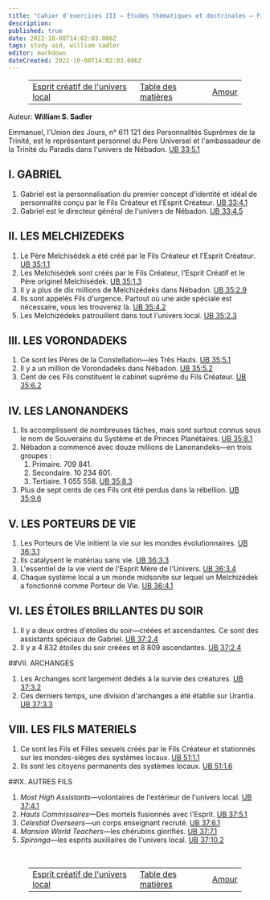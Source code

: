 ```yaml
---
title: "Cahier d'exercices III — Études thématiques et doctrinales — Fils de l'univers local"
description: 
published: true
date: 2022-10-08T14:02:03.086Z
tags: study aid, william sadler
editor: markdown
dateCreated: 2022-10-08T14:02:03.086Z
---
```


<figure class="table chapter-navigator">
	<table>
		<tbody>
		<tr>
			<td><a href="/fr/article/William_S_Sadler/Workbook_3_Topical_and_Doctrinal_Studies/Local_Universe_Creative_Spirit">Esprit créatif de l'univers local</a></td>
			<td><a href="/fr/article/William_S_Sadler/Workbook_3_Topical_and_Doctrinal_Studies/Index">Table des matières</a></td>
			<td><a href="/fr/article/William_S_Sadler/Workbook_3_Topical_and_Doctrinal_Studies/Love">Amour</a></td>
		</tr>
		</tbody>
	</table>
</figure>

Auteur: **William S. Sadler**

Emmanuel, l'Union des Jours, n° 611 121 des Personnalités Suprêmes de la Trinité, est le représentant personnel du Père Universel et l'ambassadeur de la Trinité du Paradis dans l'univers de Nébadon. [UB 33:5.1](/en/The_Urantia_Book/33#p5_1)

## I. GABRIEL

1. Gabriel est la personnalisation du premier concept d'identité et idéal de personnalité conçu par le Fils Créateur et l'Esprit Créateur. [UB 33:4.1](/en/The_Urantia_Book/33#p4_1)
2. Gabriel est le directeur général de l'univers de Nébadon. [UB 33:4.5](/en/The_Urantia_Book/33#p4_5)

## II. LES MELCHIZEDEKS

1. Le Père Melchisédek a été créé par le Fils Créateur et l'Esprit Créateur. [UB 35:1.1](/en/The_Urantia_Book/35#p1_1)
2. Les Melchisédek sont créés par le Fils Créateur, l'Esprit Créatif et le Père originel Melchisédek. [UB 35:1.3](/en/The_Urantia_Book/35#p1_3)
3. Il y a plus de dix millions de Melchizédeks dans Nébadon. [UB 35:2.9](/en/The_Urantia_Book/35#p2_9)
4. Ils sont appelés Fils d'urgence. Partout où une aide spéciale est nécessaire, vous les trouverez là. [UB 35:4.2](/en/The_Urantia_Book/35#p4_2)
5. Les Melchizédeks patrouillent dans tout l'univers local. [UB 35:2.3](/en/The_Urantia_Book/35#p2_3)

## III. LES VORONDADEKS

1. Ce sont les Pères de la Constellation—les Très Hauts. [UB 35:5.1](/en/The_Urantia_Book/35#p5_1)
2. Il y a un million de Vorondadeks dans Nébadon. [UB 35:5.2](/en/The_Urantia_Book/35#p5_2)
3. Cent de ces Fils constituent le cabinet suprême du Fils Créateur. [UB 35:6.2](/en/The_Urantia_Book/35#p6_2)

## IV. LES LANONANDEKS

1. Ils accomplissent de nombreuses tâches, mais sont surtout connus sous le nom de Souverains du Système et de Princes Planétaires. [UB 35:8.1](/en/The_Urantia_Book/35#p8_1)
2. Nébadon a commencé avec douze millions de Lanonandeks—en trois groupes :
   1. Primaire. 709 841.
   2. Secondaire. 10 234 601.
   3. Tertiaire. 1 055 558. [UB 35:8.3](/en/The_Urantia_Book/35#p8_3)
3. Plus de sept cents de ces Fils ont été perdus dans la rébellion. [UB 35:9.6](/en/The_Urantia_Book/35#p9_6)

## V. LES PORTEURS DE VIE

1. Les Porteurs de Vie initient la vie sur les mondes évolutionnaires. [UB 36:3.1](/en/The_Urantia_Book/36#p1_2)
2. Ils catalysent le matériau sans vie. [UB 36:3.3](/en/The_Urantia_Book/36#p3_3)
3. L'essentiel de la vie vient de l'Esprit Mère de l'Univers. [UB 36:3.4](/en/The_Urantia_Book/36#p3_4)
4. Chaque système local a un monde midsonite sur lequel un Melchizédek a fonctionné comme Porteur de Vie. [UB 36:4.1](/en/The_Urantia_Book/36#p4_1)

## VI. LES ÉTOILES BRILLANTES DU SOIR

1. Il y a deux ordres d'étoiles du soir—créées et ascendantes. Ce sont des assistants spéciaux de Gabriel. [UB 37:2.4](/en/The_Urantia_Book/37#p2_4)
2. Il y a 4 832 étoiles du soir créées et 8 809 ascendantes. [UB 37:2.4](/en/The_Urantia_Book/37#p2_4)

##VII. ARCHANGES

1. Les Archanges sont largement dédiés à la survie des créatures. [UB 37:3.2](/en/The_Urantia_Book/37#p3_2)
2. Ces derniers temps, une division d'archanges a été établie sur Urantia. [UB 37:3.3](/en/The_Urantia_Book/37#p3_3)

## VIII. LES FILS MATERIELS

1. Ce sont les Fils et Filles sexuels créés par le Fils Créateur et stationnés sur les mondes-sièges des systèmes locaux. [UB 51:1.1](/en/The_Urantia_Book/51#p1_1)
2. Ils sont les citoyens permanents des systèmes locaux. [UB 51:1.6](/en/The_Urantia_Book/51#p1_6)

##IX. AUTRES FILS

1. _Most High Assistants_—volontaires de l'extérieur de l'univers local. [UB 37:4.1](/en/The_Urantia_Book/37#p4_1)
2. _Hauts Commissaires_—Des mortels fusionnés avec l'Esprit. [UB 37:5.1](/en/The_Urantia_Book/37#p5_1)
3. _Celestial Overseers_—un corps enseignant recruté. [UB 37:6.1](/en/The_Urantia_Book/37#p6_1)
4. _Mansion World Teachers_—les chérubins glorifiés. [UB 37:7.1](/en/The_Urantia_Book/37#p7_1)
5. _Spironga_—les esprits auxiliaires de l'univers local. [UB 37:10.2](/en/The_Urantia_Book/37#p10_2)


<br>

<figure class="table chapter-navigator">
	<table>
		<tbody>
		<tr>
			<td><a href="/fr/article/William_S_Sadler/Workbook_3_Topical_and_Doctrinal_Studies/Local_Universe_Creative_Spirit">Esprit créatif de l'univers local</a></td>
			<td><a href="/fr/article/William_S_Sadler/Workbook_3_Topical_and_Doctrinal_Studies/Index">Table des matières</a></td>
			<td><a href="/fr/article/William_S_Sadler/Workbook_3_Topical_and_Doctrinal_Studies/Love">Amour</a></td>
		</tr>
		</tbody>
	</table>
</figure>